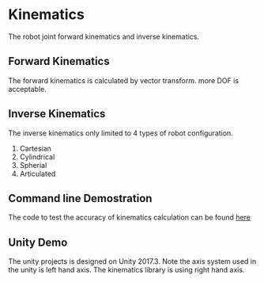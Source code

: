 # Kinematics
The robot joint forward kinematics and inverse kinematics.
## Forward Kinematics
The forward kinematics is calculated by vector transform. more DOF is acceptable.
## Inverse Kinematics
The inverse kinematics only limited to 4 types of robot configuration. 
1. Cartesian
2. Cylindrical
3. Spherial
4. Articulated

## Command line Demostration
The code to test the accuracy of kinematics calculation can be found [here](https://github.com/zhuchen115/Kinematics/blob/master/KineDemo/Program.cs)

## Unity Demo 
The unity projects is designed on Unity 2017.3.
Note the axis system used in the unity is left hand axis. The kinematics library is using right hand axis.
